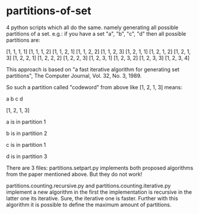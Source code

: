 # partitions-of-set
4 python scripts which all do the same. namely generating all possible partitions of a set. e.g.: if you have a set "a", "b", "c", "d" then all possible partitions are:

[1, 1, 1, 1]
[1, 1, 1, 2]
[1, 1, 2, 1]
[1, 1, 2, 2]
[1, 1, 2, 3]
[1, 2, 1, 1]
[1, 2, 1, 2]
[1, 2, 1, 3]
[1, 2, 2, 1]
[1, 2, 2, 2]
[1, 2, 2, 3]
[1, 2, 3, 1]
[1, 2, 3, 2]
[1, 2, 3, 3]
[1, 2, 3, 4]

This approach is based on "a fast iterative algorithm for generating set partitions", The Computer Journal, Vol. 32, No. 3, 1989.

So such a partition called "codeword" from above like [1, 2, 1, 3] means:

 a  b  c  d

[1, 2, 1, 3]

a is in partition 1

b is in partition 2

c is in partition 1

d is in partition 3

There are 3 files:
partitions.setpart.py implements both proposed algorithms from the paper mentioned above. But they do not work!

partitions.counting.recursive.py and partitions.counting.iterative.py implement a new algorithm in the first the implementation is recursive in the latter one its iterative. Sure, the iterative one is faster. Further with this algorithm it is possible to define the maximum amount of partitions.
